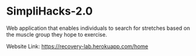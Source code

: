# SimpliHacks-2.0

Web application that enables individuals to search for stretches based on the muscle group they hope to exercise.

Website Link: https://recovery-lab.herokuapp.com/home
